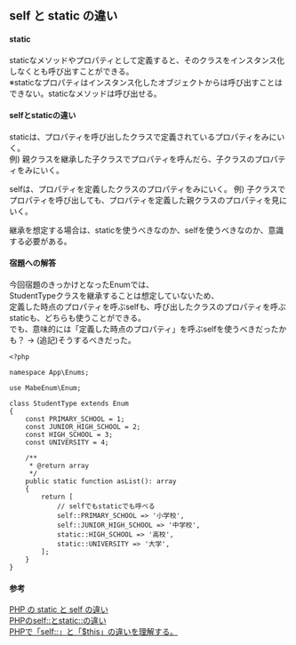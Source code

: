 ## self と static の違い

#### static
staticなメソッドやプロパティとして定義すると、そのクラスをインスタンス化しなくとも呼び出すことができる。  
※staticなプロパティはインスタンス化したオブジェクトからは呼び出すことはできない。staticなメソッドは呼び出せる。  

####  selfとstaticの違い
staticは、プロパティを呼び出したクラスで定義されているプロパティをみにいく。  
例) 親クラスを継承した子クラスでプロパティを呼んだら、子クラスのプロパティをみにいく。

selfは、プロパティを定義したクラスのプロパティをみにいく。
例) 子クラスでプロパティを呼び出しても、プロパティを定義した親クラスのプロパティを見にいく。

継承を想定する場合は、staticを使うべきなのか、selfを使うべきなのか、意識する必要がある。  


#### 宿題への解答
今回宿題のきっかけとなったEnumでは、  
StudentTypeクラスを継承することは想定していないため、  
定義した時点のプロパティを呼ぶselfも、呼び出したクラスのプロパティを呼ぶstaticも、どちらも使うことができる。  
でも、意味的には「定義した時点のプロパティ」を呼ぶselfを使うべきだったかも？ → (追記)そうするべきだった。

```
<?php

namespace App\Enums;

use MabeEnum\Enum;

class StudentType extends Enum
{
    const PRIMARY_SCHOOL = 1;
    const JUNIOR_HIGH_SCHOOL = 2;
    const HIGH_SCHOOL = 3;
    const UNIVERSITY = 4;

    /**
     * @return array
     */
    public static function asList(): array
    {
        return [
            // selfでもstaticでも呼べる
            self::PRIMARY_SCHOOL => '小学校',
            self::JUNIOR_HIGH_SCHOOL => '中学校',
            static::HIGH_SCHOOL => '高校',
            static::UNIVERSITY => '大学',
        ];
    }
}
```

#### 参考
[PHP の static と self の違い](https://gotohayato.com/content/488)  
[PHPのself::とstatic::の違い](https://tohokuaiki.hateblo.jp/entry/2016/12/16/PHP%E3%81%AEself%3A%3A%E3%81%A8static%3A%3A%E3%81%AE%E9%81%95%E3%81%84)  
[PHPで「self::」と「$this」の違いを理解する。](http://note.onichannn.net/archives/648)  
